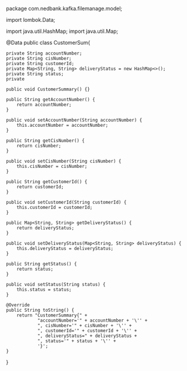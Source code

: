 package com.nedbank.kafka.filemanage.model;

import lombok.Data;

import java.util.HashMap;
import java.util.Map;

@Data
public class CustomerSum{

    private String accountNumber;
    private String cisNumber;
    private String customerId;
    private Map<String, String> deliveryStatus = new HashMap<>();
    private String status;
    private 

    public void CustomerSummary() {}

    public String getAccountNumber() {
        return accountNumber;
    }

    public void setAccountNumber(String accountNumber) {
        this.accountNumber = accountNumber;
    }

    public String getCisNumber() {
        return cisNumber;
    }

    public void setCisNumber(String cisNumber) {
        this.cisNumber = cisNumber;
    }

    public String getCustomerId() {
        return customerId;
    }

    public void setCustomerId(String customerId) {
        this.customerId = customerId;
    }

    public Map<String, String> getDeliveryStatus() {
        return deliveryStatus;
    }

    public void setDeliveryStatus(Map<String, String> deliveryStatus) {
        this.deliveryStatus = deliveryStatus;
    }

    public String getStatus() {
        return status;
    }

    public void setStatus(String status) {
        this.status = status;
    }

    @Override
    public String toString() {
        return "CustomerSummary{" +
                "accountNumber='" + accountNumber + '\'' +
                ", cisNumber='" + cisNumber + '\'' +
                ", customerId='" + customerId + '\'' +
                ", deliveryStatus=" + deliveryStatus +
                ", status='" + status + '\'' +
                '}';
    }
}
